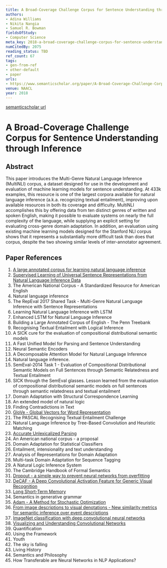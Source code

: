 ```yaml
---
title: A Broad-Coverage Challenge Corpus for Sentence Understanding through Inference
authors:
- Adina Williams
- Nikita Nangia
- Samuel R. Bowman
fieldsOfStudy:
- Computer Science
meta_key: 2018-a-broad-coverage-challenge-corpus-for-sentence-understanding-through-inference
numCitedBy: 2075
reading_status: TBD
ref_count: 67
tags:
- gen-from-ref
- other-default
- paper
urls:
- https://www.semanticscholar.org/paper/A-Broad-Coverage-Challenge-Corpus-for-Sentence-Williams-Nangia/5ded2b8c64491b4a67f6d39ce473d4b9347a672e?sort=total-citations
venue: NAACL
year: 2018
---
```


[semanticscholar url](https://www.semanticscholar.org/paper/A-Broad-Coverage-Challenge-Corpus-for-Sentence-Williams-Nangia/5ded2b8c64491b4a67f6d39ce473d4b9347a672e?sort=total-citations)

# A Broad-Coverage Challenge Corpus for Sentence Understanding through Inference

## Abstract

This paper introduces the Multi-Genre Natural Language Inference (MultiNLI) corpus, a dataset designed for use in the development and evaluation of machine learning models for sentence understanding. At 433k examples, this resource is one of the largest corpora available for natural language inference (a.k.a. recognizing textual entailment), improving upon available resources in both its coverage and difficulty. MultiNLI accomplishes this by offering data from ten distinct genres of written and spoken English, making it possible to evaluate systems on nearly the full complexity of the language, while supplying an explicit setting for evaluating cross-genre domain adaptation. In addition, an evaluation using existing machine learning models designed for the Stanford NLI corpus shows that it represents a substantially more difficult task than does that corpus, despite the two showing similar levels of inter-annotator agreement.

## Paper References

1. [A large annotated corpus for learning natural language inference](2015-a-large-annotated-corpus-for-learning-natural-language-inference)
2. [Supervised Learning of Universal Sentence Representations from Natural Language Inference Data](2017-supervised-learning-of-universal-sentence-representations-from-natural-language-inference-data)
3. The American National Corpus - A Standardized Resource for American English
4. Natural language inference
5. The RepEval 2017 Shared Task - Multi-Genre Natural Language Inference with Sentence Representations
6. Learning Natural Language Inference with LSTM
7. Enhanced LSTM for Natural Language Inference
8. Building a Large Annotated Corpus of English - The Penn Treebank
9. Recognising Textual Entailment with Logical Inference
10. A SICK cure for the evaluation of compositional distributional semantic models
11. A Fast Unified Model for Parsing and Sentence Understanding
12. Neural Semantic Encoders
13. A Decomposable Attention Model for Natural Language Inference
14. Natural language inference.
15. SemEval-2014 Task 1 - Evaluation of Compositional Distributional Semantic Models on Full Sentences through Semantic Relatedness and Textual Entailment
16. SICK through the SemEval glasses. Lesson learned from the evaluation of compositional distributional semantic models on full sentences through semantic relatedness and textual entailment
17. Domain Adaptation with Structural Correspondence Learning
18. An extended model of natural logic
19. Finding Contradictions in Text
20. [GloVe - Global Vectors for Word Representation](2014-glove-global-vectors-for-word-representation)
21. The PASCAL Recognising Textual Entailment Challenge
22. Natural Language Inference by Tree-Based Convolution and Heuristic Matching
23. [Accurate Unlexicalized Parsing](2003-accurate-unlexicalized-parsing)
24. An American national corpus - a proposal
25. Domain Adaptation for Statistical Classifiers
26. Entailment, intensionality and text understanding
27. Analysis of Representations for Domain Adaptation
28. Multi-task Domain Adaptation for Sequence Tagging
29. A Natural Logic Inference System
30. The Cambridge Handbook of Formal Semantics
31. [Dropout - a simple way to prevent neural networks from overfitting](2014-dropout-a-simple-way-to-prevent-neural-networks-from-overfitting)
32. [DeCAF - A Deep Convolutional Activation Feature for Generic Visual Recognition](2014-decaf-a-deep-convolutional-activation-feature-for-generic-visual-recognition)
33. [Long Short-Term Memory](1997-long-short-term-memory)
34. Semantics in generative grammar
35. [Adam - A Method for Stochastic Optimization](2015-adam-a-method-for-stochastic-optimization)
36. [From image descriptions to visual denotations - New similarity metrics for semantic inference over event descriptions](2014-from-image-descriptions-to-visual-denotations-new-similarity-metrics-for-semantic-inference-over-event-descriptions)
37. [ImageNet classification with deep convolutional neural networks](2012-alexnet.md)
38. [Visualizing and Understanding Convolutional Networks](2014-visualizing-and-understanding-convolutional-networks)
39. Quantification
40. Using the Framework
41. Youth
42. The sky is falling
43. Living History
44. Semantics and Philosophy
45. How Transferable are Neural Networks in NLP Applications?

